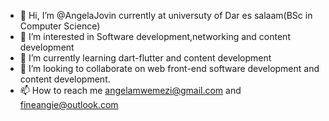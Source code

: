 - 👋 Hi, I’m @AngelaJovin currently at universuty of Dar es salaam(BSc in Computer Science)
- 👀 I’m interested in Software development,networking and content development
- 🌱 I’m currently learning dart-flutter and content development
- 💞️ I’m looking to collaborate on web front-end software development and content development. 
- 📫 How to reach me angelamwemezi@gmail.com and fineangie@outlook.com

<!---
AngelaJovin/AngelaJovin is a ✨ special ✨ repository because its `README.md` (this file) appears on your GitHub profile.
You can click the Preview link to take a look at your changes.
--->
